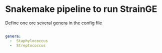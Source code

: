 # Snakemake pipeline to run StrainGE


Define one ore several genera in the config file 

```yaml

genera:
  -  Staphylococcus
  -  Streptococcus

```


